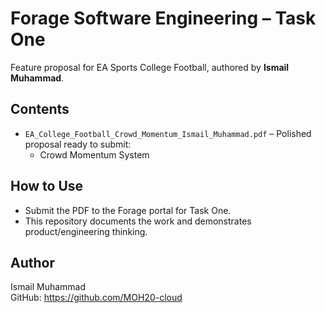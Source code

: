# Forage Software Engineering – Task One
Feature proposal for EA Sports College Football, authored by **Ismail Muhammad**.

## Contents
- `EA_College_Football_Crowd_Momentum_Ismail_Muhammad.pdf` – Polished proposal ready to submit:
  - Crowd Momentum System

## How to Use
- Submit the PDF to the Forage portal for Task One.
- This repository documents the work and demonstrates product/engineering thinking.

## Author
Ismail Muhammad  
GitHub: https://github.com/MOH20-cloud

